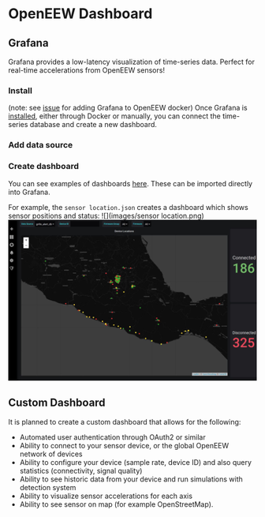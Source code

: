 # OpenEEW Dashboard

## Grafana
Grafana provides a low-latency visualization of time-series data. Perfect for real-time accelerations from OpenEEW sensors!

### Install
(note: see [issue](https://github.com/openeew/openeew-detection/issues/46) for adding Grafana to OpenEEW docker)
Once Grafana is [installed](https://grafana.com/docs/grafana/latest/installation/), either through Docker or manually, you can connect the time-series database and create a new dashboard.

### Add data source

### Create dashboard
You can see examples of dashboards [here](https://github.com/openeew/openeew-dashboard/tree/master/grafana/dashboard). These can be imported directly into Grafana.

For example, the `sensor location.json` creates a dashboard which shows sensor positions and status:
![](images/sensor location.png)
![OpenEEW sensor locations dashboard](images/sensor-location.png?raw=true "sensor locations dashboard")


## Custom Dashboard
It is planned to create a custom dashboard that allows for the following:
- Automated user authentication through OAuth2 or similar
- Ability to connect to your sensor device, or the global OpenEEW network of devices
- Ability to configure your device (sample rate, device ID) and also query statistics (connectivity, signal quality)
- Ability to see historic data from your device and run simulations with detection system
- Ability to visualize sensor accelerations for each axis
- Ability to see sensor on map (for example OpenStreetMap).
